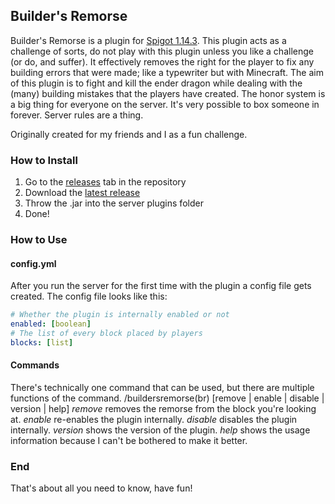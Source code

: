 ## Builder's Remorse
Builder's Remorse is a plugin for [Spigot 1.14.3](https://getbukkit.org/download/spigot).
This plugin acts as a challenge of sorts, do not play with this plugin unless you like a challenge (or do, and suffer). 
It effectively removes the right for the player to fix any building errors that were made; like a typewriter but with Minecraft.
The aim of this plugin is to fight and kill the ender dragon while dealing with the (many) building mistakes that the players have created.
The honor system is a big thing for everyone on the server. It's very possible to box someone in forever. Server rules are a thing.

Originally created for my friends and I as a fun challenge.

### How to Install
1. Go to the [releases](??) tab in the repository
2. Download the [latest release](??)
3. Throw the .jar into the server plugins folder
4. Done!

### How to Use
#### config.yml
After you run the server for the first time with the plugin a config file gets created.
The config file looks like this:
```yaml
# Whether the plugin is internally enabled or not
enabled: [boolean] 
# The list of every block placed by players
blocks: [list] 
```

#### Commands
There's technically one command that can be used, but there are multiple functions of the command.
/buildersremorse(br) [remove | enable | disable | version | help]
*remove* removes the remorse from the block you're looking at.
*enable* re-enables the plugin internally.
*disable* disables the plugin internally.
*version* shows the version of the plugin.
*help* shows the usage information because I can't be bothered to make it better.

### End
That's about all you need to know, have fun!
